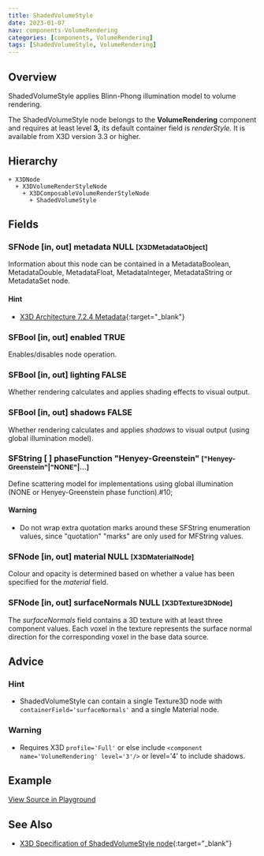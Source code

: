 ```yaml
---
title: ShadedVolumeStyle
date: 2023-01-07
nav: components-VolumeRendering
categories: [components, VolumeRendering]
tags: [ShadedVolumeStyle, VolumeRendering]
---
```

<style>
.post h3 {
  word-spacing: 0.2em;
}
</style>

## Overview

ShadedVolumeStyle applies Blinn-Phong illumination model to volume rendering.

The ShadedVolumeStyle node belongs to the **VolumeRendering** component and requires at least level **3,** its default container field is *renderStyle.* It is available from X3D version 3.3 or higher.

## Hierarchy

```
+ X3DNode
  + X3DVolumeRenderStyleNode
    + X3DComposableVolumeRenderStyleNode
      + ShadedVolumeStyle
```

## Fields

### SFNode [in, out] **metadata** NULL <small>[X3DMetadataObject]</small>

Information about this node can be contained in a MetadataBoolean, MetadataDouble, MetadataFloat, MetadataInteger, MetadataString or MetadataSet node.

#### Hint

- [X3D Architecture 7.2.4 Metadata](https://www.web3d.org/specifications/X3Dv4Draft/ISO-IEC19775-1v4-IS.proof//Part01/components/core.html#Metadata){:target="_blank"}

### SFBool [in, out] **enabled** TRUE

Enables/disables node operation.

### SFBool [in, out] **lighting** FALSE

Whether rendering calculates and applies shading effects to visual output.

### SFBool [in, out] **shadows** FALSE

Whether rendering calculates and applies *shadows* to visual output (using global illumination model).

### SFString [ ] **phaseFunction** "Henyey-Greenstein" <small>["Henyey-Greenstein"|"NONE"|...]</small>

Define scattering model for implementations using global illumination (NONE or Henyey-Greenstein phase function).#10;

#### Warning

- Do not wrap extra quotation marks around these SFString enumeration values, since "quotation" "marks" are only used for MFString values.

### SFNode [in, out] **material** NULL <small>[X3DMaterialNode]</small>

Colour and opacity is determined based on whether a value has been specified for the *material* field.

### SFNode [in, out] **surfaceNormals** NULL <small>[X3DTexture3DNode]</small>

The *surfaceNormals* field contains a 3D texture with at least three component values. Each voxel in the texture represents the surface normal direction for the corresponding voxel in the base data source.

## Advice

### Hint

- ShadedVolumeStyle can contain a single Texture3D node with `containerField='surfaceNormals'` and a single Material node.

### Warning

- Requires X3D `profile='Full'` or else include `<component name='VolumeRendering' level='3'/>` or level='4' to include shadows.

## Example

<x3d-canvas src="https://create3000.github.io/media/examples/VolumeRendering/ShadedVolumeStyle/ShadedVolumeStyle.x3d" update="auto"></x3d-canvas>

[View Source in Playground](/x_ite/playground/?url=https://create3000.github.io/media/examples/VolumeRendering/ShadedVolumeStyle/ShadedVolumeStyle.x3d)

## See Also

- [X3D Specification of ShadedVolumeStyle node](https://www.web3d.org/documents/specifications/19775-1/V4.0/Part01/components/volume.html#ShadedVolumeStyle){:target="_blank"}
